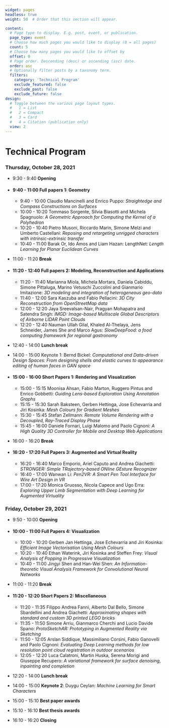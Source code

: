 ```yaml
---
widget: pages
headless: true
weight: 50  # Order that this section will appear.

content:
  # Page type to display. E.g. post, event, or publication.
  page_type: event
  # Choose how much pages you would like to display (0 = all pages)
  count: 5
  # Choose how many pages you would like to offset by
  offset: 0
  # Page order. Descending (desc) or ascending (asc) date.
  order: asc
  # Optionally filter posts by a taxonomy term.
  filters:
    category: 'Technical Program'
    exclude_featured: false
    exclude_past: false
    exclude_future: false
design:
  # Toggle between the various page layout types.
  #   1 = List
  #   2 = Compact
  #   3 = Card
  #   4 = Citation (publication only)  
  view: 2
---
```

# Technical Program

### Thursday, October 28, 2021

- 9:30 - 9:40 **Opening**

- #### 9:40 - 11:00 Full papers 1: Geometry

  - 9:40 - 10:00 Claudio Mancinelli and Enrico Puppo: *Straightedge and Compass Constructions on Surfaces*
  - 10:00 - 10:20 Tommaso Sorgente, Silvia Biasotti and Michela Spagnuolo: *A Geometric Approach for Computing the Kernel of a Polyhedron*
  - 10:20 - 10:40 Pietro Musoni, Riccardo Marin, Simone Melzi and Umberto Castellani: *Reposing and retargeting unrigged characters with intrinsic-extrinsic transfer*
  - 10:40 - 11:00 Barak Or, Ido Amos and Liam Hazan: LengthNet: *Length Learning for Planar Euclidean Curves*


- 11:00 - 11:20 **Break**

- #### 11:20 - 12:40 Full papers 2: Modeling, Reconstruction and Applications

  - 11:20 -  11:40 Marianna Miola, Michela Mortara, Daniela Cabiddu, Simone Pittaluga, Marino Vetuschi Zuccolini and Gianmario Imitazione: *3D modeling and integration of heterogeneous geo-data*
  - 11:40 -  12:00 Sara Kaszuba and Fabio Pellacini: *3D City Reconstruction from OpenStreetMap data*
  - 12:00 - 12:20 Jaya Sreevalsan-Nair, Pragyan Mohapatra and Satendra Singh: *IMGD: Image-based Multiscale Global Descriptors of Airborne LIDAR Point Clouds*
  - 12:20 - 12:40 Nauman Ullah Gilal, Khaled Al-Thelaya, Jens Schneider, James She and Marco Agus: *SlowDeepFood: a food computing framework for regional gastronomy*

- 12:40 - 14:00 **Lunch break**

- 14:00 - 15:00 Keynote 1: Bernd Bickel: *Computational and Data-driven Design Spaces: From designing shells and elastic curves to appearance editing of human faces in GAN space*

- #### 15:00 - 16:00 Short Papers 1: Rendering and Visualization

  - 15:00 - 15:15 Moonisa Ahsan, Fabio Marton, Ruggero Pintus and Enrico Gobbetti: *Guiding Lens-based Exploration Using Annotation Graphs*
  - 15:15 - 15:30 Sarah Baksteen, Gerben Hettinga, Jose Echevarria and Jiri Kosinka: *Mesh Colours for Gradient Meshes*
  - 15:30 - 15:45 Stefan Zellmann: *Remote Volume Rendering with a Decoupled, Ray-Traced Display Phase*
  - 15:45 - 16:00 Daniele Fornari, Luigi Malomo and Paolo Cignoni: *A High Quality 3D Controller for Mobile and Desktop Web Applications*

- 16:00 - 16:20 **Break**

- #### 16:20 - 17:20 Full Papers 3: Augmented and Virtual Reality

  - 16:20 - 16:40 Marco Emporio, Ariel Caputo and Andrea Giachetti: *STRONGER: Simple TRajectory-based ONline GEsture Recognizer*
  - 16:40 - 17:00 Wanwan Li: *Pen2VR: A Smart Pen Tool Interface for Wire Art Design in VR*
  - 17:00 - 17:20 Monica Gruosso, Nicola Capece and Ugo Erra: *Exploring Upper Limb Segmentation with Deep Learning for Augmented Virtuality*

### Friday, October 29, 2021

- 9:50 - 10:00 **Opening**

- #### 10:00 - 11:00 Full Papers 4: Visualization

  - 10:00 - 10:20 Gerben Jan Hettinga, Jose Echevarria and Jiri Kosinka: *Efficient Image Vectorisation Using Mesh Colours*
  - 10:20 - 10:40 Ethan Waterink, Jiri Kosinka and Steffen Frey: *Visual Analysis of Popping in Progressive Visualization*
  - 10:40 - 11:00 Jingyi Shen and Han-Wei Shen: *An Information-theoretic Visual Analysis Framework for Convolutional Neural Networks*

- 11:00 - 11:20 **Break**

- #### 11:20 - 12:20 Short Papers 2: Miscellaneous

  - 11:20 - 11:35 Filippo Andrea Fanni, Alberto Dal Bello, Simone Sbardellini and Andrea Giachetti: *Approximating shapes with standard and custom 3D printed LEGO bricks*
  - 11:35 - 11:50 Simone Arriu, Gianmarco Cherchi and Lucio Davide Spano: *ProtoSketchAR: Prototyping in Augmented Reality via Sketching*
  - 11:50 - 12:05 Arslan Siddique, Massimiliano Corsini, Fabio Ganovelli and Paolo Cignoni: *Evaluating Deep Learning methods for low resolution point cloud registration in outdoor scenarios*
  - 12:05 - 12:20 Luca Calatroni, Martin Huska, Serena Morigi and Giuseppe Recupero: *A variational framework for surface denoising, inpainting and completion*


- 12:20 - 14:00 **Lunch break**

- 14:00 - 15:00 **Keynote 2**: Duygu Ceylan: *Machine Learning for Smart Characters*

- 15:00 - 15:10 **Best paper awards**

- 15:10 - 16:10 **Best thesis awards**

- 16:10 - 16:20 **Closing**
